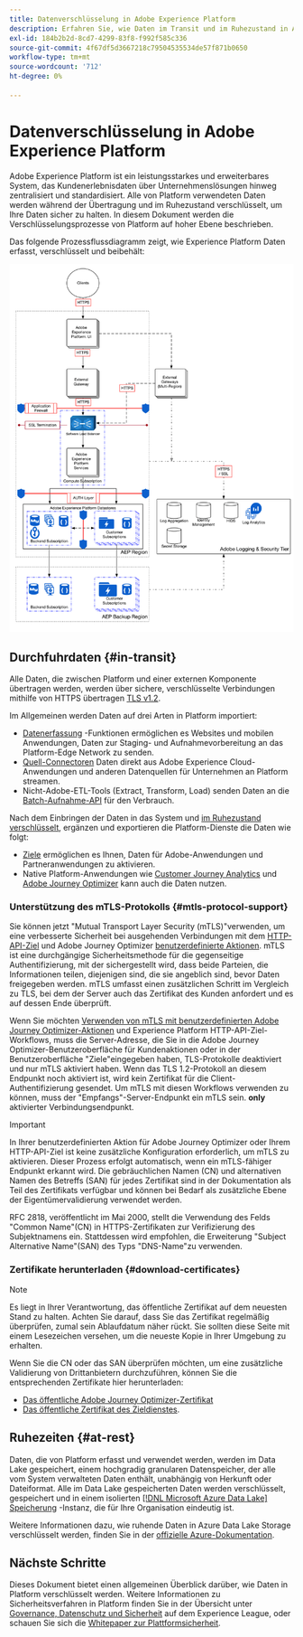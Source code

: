```yaml
---
title: Datenverschlüsselung in Adobe Experience Platform
description: Erfahren Sie, wie Daten im Transit und im Ruhezustand in Adobe Experience Platform verschlüsselt werden.
exl-id: 184b2b2d-8cd7-4299-83f8-f992f585c336
source-git-commit: 4f67df5d3667218c79504535534de57f871b0650
workflow-type: tm+mt
source-wordcount: '712'
ht-degree: 0%

---
```


# Datenverschlüsselung in Adobe Experience Platform

Adobe Experience Platform ist ein leistungsstarkes und erweiterbares System, das Kundenerlebnisdaten über Unternehmenslösungen hinweg zentralisiert und standardisiert. Alle von Platform verwendeten Daten werden während der Übertragung und im Ruhezustand verschlüsselt, um Ihre Daten sicher zu halten. In diesem Dokument werden die Verschlüsselungsprozesse von Platform auf hoher Ebene beschrieben.

Das folgende Prozessflussdiagramm zeigt, wie Experience Platform Daten erfasst, verschlüsselt und beibehält:

![Ein Diagramm, das zeigt, wie Daten von Experience Platform erfasst, verschlüsselt und persistiert werden.](../images/governance-privacy-security/encryption/flow.png)

## Durchfuhrdaten {#in-transit}

Alle Daten, die zwischen Platform und einer externen Komponente übertragen werden, werden über sichere, verschlüsselte Verbindungen mithilfe von HTTPS übertragen [TLS v1.2](https://datatracker.ietf.org/doc/html/rfc5246).

Im Allgemeinen werden Daten auf drei Arten in Platform importiert:

- [Datenerfassung](../../collection/home.md) -Funktionen ermöglichen es Websites und mobilen Anwendungen, Daten zur Staging- und Aufnahmevorbereitung an das Platform-Edge Network zu senden.
- [Quell-Connectoren](../../sources/home.md) Daten direkt aus Adobe Experience Cloud-Anwendungen und anderen Datenquellen für Unternehmen an Platform streamen.
- Nicht-Adobe-ETL-Tools (Extract, Transform, Load) senden Daten an die [Batch-Aufnahme-API](../../ingestion/batch-ingestion/overview.md) für den Verbrauch.

Nach dem Einbringen der Daten in das System und [im Ruhezustand verschlüsselt](#at-rest), ergänzen und exportieren die Platform-Dienste die Daten wie folgt:

- [Ziele](../../destinations/home.md) ermöglichen es Ihnen, Daten für Adobe-Anwendungen und Partneranwendungen zu aktivieren.
- Native Platform-Anwendungen wie [Customer Journey Analytics](https://experienceleague.adobe.com/docs/analytics-platform/using/cja-overview/cja-overview.html?lang=de) und [Adobe Journey Optimizer](https://experienceleague.adobe.com/de/docs/journey-optimizer/using/ajo-home) kann auch die Daten nutzen.

### Unterstützung des mTLS-Protokolls {#mtls-protocol-support}

Sie können jetzt &quot;Mutual Transport Layer Security (mTLS)&quot;verwenden, um eine verbesserte Sicherheit bei ausgehenden Verbindungen mit dem [HTTP-API-Ziel](../../destinations/catalog/streaming/http-destination.md) und Adobe Journey Optimizer [benutzerdefinierte Aktionen](https://experienceleague.adobe.com/en/docs/journey-optimizer/using/orchestrate-journeys/about-journey-building/using-custom-actions). mTLS ist eine durchgängige Sicherheitsmethode für die gegenseitige Authentifizierung, mit der sichergestellt wird, dass beide Parteien, die Informationen teilen, diejenigen sind, die sie angeblich sind, bevor Daten freigegeben werden. mTLS umfasst einen zusätzlichen Schritt im Vergleich zu TLS, bei dem der Server auch das Zertifikat des Kunden anfordert und es auf dessen Ende überprüft.

Wenn Sie möchten [Verwenden von mTLS mit benutzerdefinierten Adobe Journey Optimizer-Aktionen](https://experienceleague.adobe.com/de/docs/journey-optimizer/using/configuration/configure-journeys/action-journeys/about-custom-action-configuration) und Experience Platform HTTP-API-Ziel-Workflows, muss die Server-Adresse, die Sie in die Adobe Journey Optimizer-Benutzeroberfläche für Kundenaktionen oder in der Benutzeroberfläche &quot;Ziele&quot;eingegeben haben, TLS-Protokolle deaktiviert und nur mTLS aktiviert haben. Wenn das TLS 1.2-Protokoll an diesem Endpunkt noch aktiviert ist, wird kein Zertifikat für die Client-Authentifizierung gesendet. Um mTLS mit diesen Workflows verwenden zu können, muss der &quot;Empfangs&quot;-Server-Endpunkt ein mTLS sein. **only** aktivierter Verbindungsendpunkt.

>[!IMPORTANT]
>
>In Ihrer benutzerdefinierten Aktion für Adobe Journey Optimizer oder Ihrem HTTP-API-Ziel ist keine zusätzliche Konfiguration erforderlich, um mTLS zu aktivieren. Dieser Prozess erfolgt automatisch, wenn ein mTLS-fähiger Endpunkt erkannt wird. Die gebräuchlichen Namen (CN) und alternativen Namen des Betreffs (SAN) für jedes Zertifikat sind in der Dokumentation als Teil des Zertifikats verfügbar und können bei Bedarf als zusätzliche Ebene der Eigentümervalidierung verwendet werden.
>
>RFC 2818, veröffentlicht im Mai 2000, stellt die Verwendung des Felds &quot;Common Name&quot;(CN) in HTTPS-Zertifikaten zur Verifizierung des Subjektnamens ein. Stattdessen wird empfohlen, die Erweiterung &quot;Subject Alternative Name&quot;(SAN) des Typs &quot;DNS-Name&quot;zu verwenden.

### Zertifikate herunterladen {#download-certificates}

>[!NOTE]
>
>Es liegt in Ihrer Verantwortung, das öffentliche Zertifikat auf dem neuesten Stand zu halten. Achten Sie darauf, dass Sie das Zertifikat regelmäßig überprüfen, zumal sein Ablaufdatum näher rückt. Sie sollten diese Seite mit einem Lesezeichen versehen, um die neueste Kopie in Ihrer Umgebung zu erhalten.

Wenn Sie die CN oder das SAN überprüfen möchten, um eine zusätzliche Validierung von Drittanbietern durchzuführen, können Sie die entsprechenden Zertifikate hier herunterladen:

- [Das öffentliche Adobe Journey Optimizer-Zertifikat](../images/governance-privacy-security/encryption/AJO-public-certificate.pem)
- [Das öffentliche Zertifikat des Zieldienstes](../images/governance-privacy-security/encryption/destinations-public-cert.pem).

## Ruhezeiten {#at-rest}

Daten, die von Platform erfasst und verwendet werden, werden im Data Lake gespeichert, einem hochgradig granularen Datenspeicher, der alle vom System verwalteten Daten enthält, unabhängig von Herkunft oder Dateiformat. Alle im Data Lake gespeicherten Daten werden verschlüsselt, gespeichert und in einem isolierten [[!DNL Microsoft Azure Data Lake] Speicherung](https://docs.microsoft.com/en-us/azure/storage/blobs/data-lake-storage-introduction) -Instanz, die für Ihre Organisation eindeutig ist.

Weitere Informationen dazu, wie ruhende Daten in Azure Data Lake Storage verschlüsselt werden, finden Sie in der [offizielle Azure-Dokumentation](https://learn.microsoft.com/en-us/azure/storage/common/storage-service-encryption).

## Nächste Schritte

Dieses Dokument bietet einen allgemeinen Überblick darüber, wie Daten in Platform verschlüsselt werden. Weitere Informationen zu Sicherheitsverfahren in Platform finden Sie in der Übersicht unter [Governance, Datenschutz und Sicherheit](./overview.md) auf dem Experience League, oder schauen Sie sich die [Whitepaper zur Plattformsicherheit](https://www.adobe.com/content/dam/cc/en/security/pdfs/AEP_SecurityOverview.pdf).

